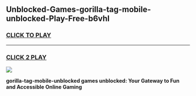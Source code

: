 
## Unblocked-Games-gorilla-tag-mobile-unblocked-Play-Free-b6vhl
<h3>
<a href="https://premium76.site?title=gorilla-tag-mobile-unblocked&ref=20M">CLICK TO PLAY</a></h3>
<hr>

<h3>
<a href="https://premium76.site?title=gorilla-tag-mobile-unblocked&ref=20M">CLICK 2 PLAY</a>
  
</h3>

<a href="https://premium76.site?title=gorilla-tag-mobile-unblocked&ref=19M"><img src="https://clearcache.store/games.png"></a>


**gorilla-tag-mobile-unblocked games unblocked: Your Gateway to Fun and Accessible Online Gaming**
